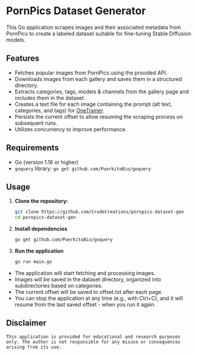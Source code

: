 # PornPics Dataset Generator

This Go application scrapes images and their associated metadata from PornPics to create a labeled dataset suitable for fine-tuning Stable Diffusion models.

## Features

- Fetches popular images from PornPics using the provided API.
- Downloads images from each gallery and saves them in a structured directory.
- Extracts categories, tags, models & channels from the gallery page and includes them in the dataset.
- Creates a text file for each image containing the prompt (alt text, categories, and tags) for [OneTrainer](https://github.com/Nerogar/OneTrainer).
- Persists the current offset to allow resuming the scraping process on subsequent runs.
- Utilizes concurrency to improve performance.

## Requirements

- Go (version 1.16 or higher)
- `goquery` library: `go get github.com/PuerkitoBio/goquery`

## Usage

1. **Clone the repository:**

   ```bash
   git clone https://github.com/CrudeCreations/pornpics-dataset-gen
   cd pornpics-dataset-gen
   ```

2. **Install dependencies**

    ```bash
    go get github.com/PuerkitoBio/goquery
    ```

3. **Run the application**

    ```bash
    go run main.go
    ```
- The application will start fetching and processing images.
- Images will be saved in the dataset directory, organized into subdirectories based on categories.
- The current offset will be saved to offset.txt after each page.
- You can stop the application at any time (e.g., with Ctrl+C), and it will resume from the last saved offset - when you run it again.

## Disclaimer
`This application is provided for educational and research purposes only. The author is not responsible for any misuse or consequences arising from its use.`